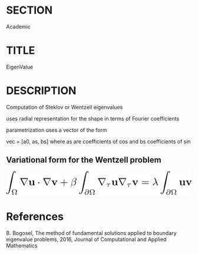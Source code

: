 # SECTION
Academic

# TITLE
EigenValue

# DESCRIPTION
Computation of Steklov or Wentzell eigenvalues

uses radial representation for the shape in terms of Fourier coefficients

parametrization uses a vector of the form

vec = [a0, as, bs] where as are coefficients of cos and bs coefficients of sin

## Variational form for the Wentzell problem
<img src="Tex/Wentzell.png" width="600px">

# References

B. Bogosel, The method of fundamental solutions applied to boundary eigenvalue problems, 2016, Journal of Computational and Applied Mathematics
